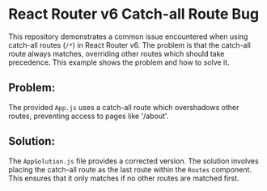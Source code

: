 # React Router v6 Catch-all Route Bug

This repository demonstrates a common issue encountered when using catch-all routes (`/*`) in React Router v6. The problem is that the catch-all route always matches, overriding other routes which should take precedence.  This example shows the problem and how to solve it.

## Problem:

The provided `App.js` uses a catch-all route which overshadows other routes, preventing access to pages like '/about'.

## Solution:

The `AppSolution.js` file provides a corrected version.  The solution involves placing the catch-all route as the last route within the `Routes` component. This ensures that it only matches if no other routes are matched first. 